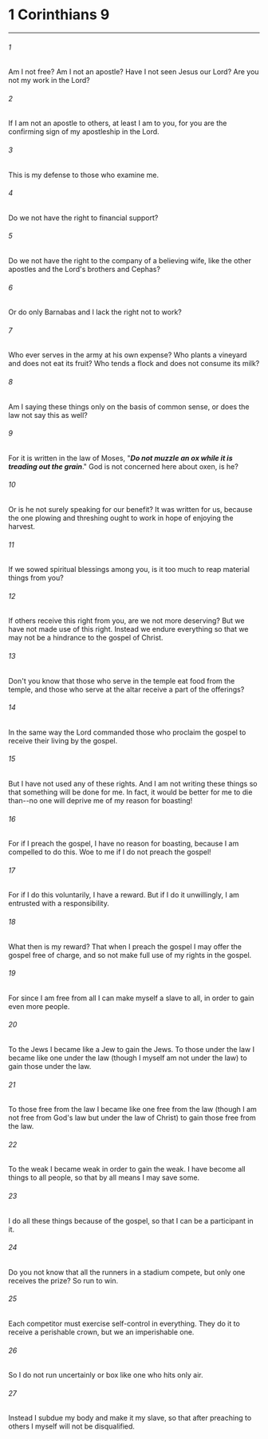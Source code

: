 # 1 Corinthians 9
***



###### 1 
Am I not free? Am I not an apostle? Have I not seen Jesus our Lord? Are you not my work in the Lord? 

###### 2 
If I am not an apostle to others, at least I am to you, for you are the confirming sign of my apostleship in the Lord. 

###### 3 
This is my defense to those who examine me. 

###### 4 
Do we not have the right to financial support? 

###### 5 
Do we not have the right to the company of a believing wife, like the other apostles and the Lord's brothers and Cephas? 

###### 6 
Or do only Barnabas and I lack the right not to work? 

###### 7 
Who ever serves in the army at his own expense? Who plants a vineyard and does not eat its fruit? Who tends a flock and does not consume its milk? 

###### 8 
Am I saying these things only on the basis of common sense, or does the law not say this as well? 

###### 9 
For it is written in the law of Moses, "**_Do not muzzle an ox while it is treading out the grain_**." God is not concerned here about oxen, is he? 

###### 10 
Or is he not surely speaking for our benefit? It was written for us, because the one plowing and threshing ought to work in hope of enjoying the harvest. 

###### 11 
If we sowed spiritual blessings among you, is it too much to reap material things from you? 

###### 12 
If others receive this right from you, are we not more deserving? But we have not made use of this right. Instead we endure everything so that we may not be a hindrance to the gospel of Christ. 

###### 13 
Don't you know that those who serve in the temple eat food from the temple, and those who serve at the altar receive a part of the offerings? 

###### 14 
In the same way the Lord commanded those who proclaim the gospel to receive their living by the gospel. 

###### 15 
But I have not used any of these rights. And I am not writing these things so that something will be done for me. In fact, it would be better for me to die than--no one will deprive me of my reason for boasting! 

###### 16 
For if I preach the gospel, I have no reason for boasting, because I am compelled to do this. Woe to me if I do not preach the gospel! 

###### 17 
For if I do this voluntarily, I have a reward. But if I do it unwillingly, I am entrusted with a responsibility. 

###### 18 
What then is my reward? That when I preach the gospel I may offer the gospel free of charge, and so not make full use of my rights in the gospel. 

###### 19 
For since I am free from all I can make myself a slave to all, in order to gain even more people. 

###### 20 
To the Jews I became like a Jew to gain the Jews. To those under the law I became like one under the law (though I myself am not under the law) to gain those under the law. 

###### 21 
To those free from the law I became like one free from the law (though I am not free from God's law but under the law of Christ) to gain those free from the law. 

###### 22 
To the weak I became weak in order to gain the weak. I have become all things to all people, so that by all means I may save some. 

###### 23 
I do all these things because of the gospel, so that I can be a participant in it. 

###### 24 
Do you not know that all the runners in a stadium compete, but only one receives the prize? So run to win. 

###### 25 
Each competitor must exercise self-control in everything. They do it to receive a perishable crown, but we an imperishable one. 

###### 26 
So I do not run uncertainly or box like one who hits only air. 

###### 27 
Instead I subdue my body and make it my slave, so that after preaching to others I myself will not be disqualified.
